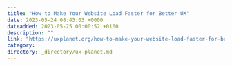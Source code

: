 ```yaml
---
title: "How to Make Your Website Load Faster for Better UX"
date: 2023-05-24 08:43:03 +0000
dateadded: 2023-05-25 00:00:52 +0100
description: ""
link: "https://uxplanet.org/how-to-make-your-website-load-faster-for-better-ux-8801f26a8225?source=rss----819cc2aaeee0---4"
category:
directory: _directory/ux-planet.md
---
```

